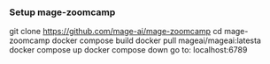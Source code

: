 ### Setup mage-zoomcamp
git clone https://github.com/mage-ai/mage-zoomcamp
cd mage-zoomcamp
docker compose build
docker pull mageai/mageai:latesta
docker compose up
docker compose down
go to: localhost:6789
### 